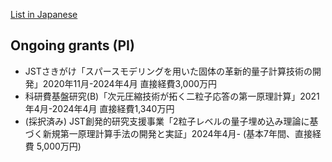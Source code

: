 [List in Japanese](https://researchmap.jp/read0152172/research_projects)


## Ongoing grants (PI)

* JSTさきがけ「スパースモデリングを用いた固体の革新的量子計算技術の開発」2020年11月-2024年4月 直接経費3,000万円
* 科研費基盤研究(B)「次元圧縮技術が拓く二粒子応答の第一原理計算」2021年4月-2024年4月 直接経費1,340万円
* (採択済み) JST創発的研究支援事業「2粒子レベルの量子埋め込み理論に基づく新規第一原理計算手法の開発と実証」2024年4月- (基本7年間、直接経費 5,000万円)